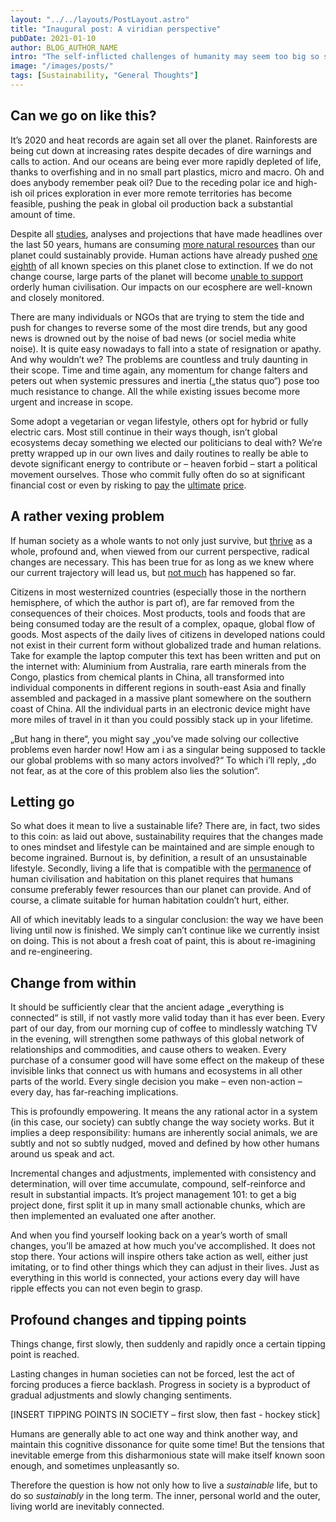 ```yaml
---
layout: "../../layouts/PostLayout.astro"
title: "Inaugural post: A viridian perspective"
pubDate: 2021-01-10
author: BLOG_AUTHOR_NAME
intro: "The self-inflicted challenges of humanity may seem too big so solve, let alone efficiently tackle. We're collectively lacking imagination, perseverance, consistency and the motivation. What to do?"
image: "/images/posts/"
tags: [Sustainability, "General Thoughts"]
---
```


## Can we go on like this?

It’s 2020 and heat records are again set all over the planet. Rainforests are being cut down at increasing rates despite decades of dire warnings and calls to action. And our oceans are being ever more rapidly depleted of life, thanks to overfishing and in no small part plastics, micro and macro. Oh and does anybody remember peak oil? Due to the receding polar ice and high-ish oil prices exploration in ever more remote territories has become feasible, pushing the peak in global oil production back a substantial amount of time.

Despite all [studies](https://en.wikipedia.org/wiki/The_Limits_to_Growth), analyses and projections that have made headlines over the last 50 years, humans are consuming [more  natural resources](https://www.overshootday.org) than our planet could sustainably provide. Human actions have already pushed [one eighth](https://ipbes.net/news/how-did-ipbes-estimate-1-million-species-risk-extinction-globalassessment-report) of all known species on this planet close to extinction. If we do not change course, large parts of the planet will become [unable to support](https://www.theguardian.com/environment/2019/may/18/climate-crisis-heat-is-on-global-heating-four-degrees-2100-change-way-we-live) orderly human civilisation. Our impacts on our ecosphere are well-known and closely monitored.

There are many individuals or NGOs that are trying to stem the tide and push for changes to reverse some of the most dire trends, but any good news is drowned out by the noise of bad news (or sociel media white noise). It is quite easy nowadays to fall into a state of resignation or apathy. And why wouldn’t we? The problems are countless and truly daunting in their scope. Time and time again, any momentum for change falters and peters out when systemic pressures and inertia („the status quo“) pose too much resistance to change. All the while existing issues become more urgent and increase in scope.

Some adopt a vegetarian or vegan lifestyle, others opt for hybrid or fully electric cars. Most still continue in their ways  though, isn’t global ecosystems decay something we elected our politicians to deal with? We’re pretty wrapped up in our own lives and daily routines to really be able to devote significant energy to contribute or – heaven forbid – start a political movement ourselves. Those who commit fully often do so at significant financial cost or even by risking to [pay](https://taz.de/RWE-klagt-auf-Schadensersatz/!5571106/) the [ultimate](https://www.theguardian.com/environment/2019/aug/05/environmental-activist-murders-double) [price](https://phys.org/news/2018-07-wildlife-rangers-died-duty-year.html).

## A rather vexing problem

If human society as a whole wants to not only just survive, but [thrive](https://www.who.int/topics/millennium_development_goals/about/en/) as a whole, profound and, when viewed from our current perspective, radical changes are necessary. This has been true for as long as we knew where our current trajectory will lead us, but [not much](https://scripps.ucsd.edu/programs/keelingcurve/wp-content/plugins/sio-bluemoon/graphs/mlo_full_record.png) has happened so far.

Citizens in most westernized countries (especially those in the northern hemisphere, of which the author is part of), are far removed from the consequences of their choices. Most products, tools and foods that are being consumed today are the result of a complex, opaque, global flow of goods. Most aspects of the daily lives of citizens in developed nations could not exist in their current form without globalized trade and human relations. Take for example the laptop computer this text has been written and put on the internet with: Aluminium from Australia, rare earth minerals from the Congo, plastics from chemical plants in China, all transformed into individual components in different regions in south-east Asia and finally assembled and packaged in a massive plant somewhere on the southern coast of China. All the individual parts in an electronic device might have more miles of travel in it than you could possibly stack up in your lifetime.

„But hang in there“, you might say „you’ve made solving our collective problems even harder now! How am i as a singular being supposed to tackle our global problems with so many actors involved?“ To which i’ll reply, „do not fear, as at the core of this problem also lies the solution“.

## Letting go

So what does it mean to live a sustainable life? There are, in fact, two sides to this coin: as laid out above, sustainability requires that the changes made to ones mindset and lifestyle can be maintained and are simple enough to become ingrained.
Burnout is, by definition, a result of an unsustainable lifestyle. 
Secondly, living a life that is compatible with the [permanence](https://nome.unak.is/wordpress/08-3/c69-conference-paper/responsibility-to-nature-hans-jonas-and-environmental-ethics/) of human civilisation and habitation on this planet requires that humans consume preferably fewer resources than our planet can provide. And of course, a climate suitable for human habitation couldn’t hurt, either.

All of which inevitably leads to a singular conclusion: the way we have been living until now is finished. We simply can’t continue like we currently insist on doing. This is not about a fresh coat of paint, this is about re-imagining and re-engineering. 

## Change from within

It should be sufficiently clear that the ancient adage „everything is connected“ is still, if not vastly more valid today than it has ever been. Every part of our day, from our morning cup of coffee to mindlessly watching TV in the evening, will strengthen some pathways of this global network of relationships and commodities, and cause others to weaken. Every purchase of a consumer good will have some effect on the makeup of these invisible links that connect us with humans and ecosystems in all other parts of the world. Every single decision you make – even non-action – every day, has far-reaching implications.

This is profoundly empowering. It means the any rational actor in a system (in this case, our society) can subtly change the way society works. But it implies a deep responsibility: humans are inherently social animals, we are subtly and not so subtly nudged, moved and defined by how other humans around us speak and act.

Incremental changes and adjustments, implemented with consistency and determination, will over time accumulate, compound, self-reinforce and result in substantial impacts. It’s project management 101: to get a big project done, first split it up in many small actionable chunks, which are then implemented an evaluated one after another.

And when you find yourself looking back on a year’s worth of small changes, you’ll be amazed at how much you’ve accomplished.
It does not stop there. Your actions will inspire others take action as well, either just imitating, or to find other things which they can adjust in their lives. Just as everything in this world is connected, your actions every day will have ripple effects you can not even begin to grasp.

## Profound changes and tipping points

Things change, first slowly, then suddenly and rapidly once a certain tipping point is reached.

Lasting changes in human societies can not be forced, lest the act of forcing produces a fierce backlash. Progress in society is a byproduct of gradual adjustments and slowly changing sentiments. 

[INSERT TIPPING POINTS IN SOCIETY – first slow, then fast - hockey stick]

 Humans are generally able to act one way and think another way, and maintain this cognitive dissonance for quite some time! But the tensions that inevitable emerge from this disharmonious state will make itself known soon enough, and sometimes unpleasantly so.  

Therefore the question is how not only how to live a _sustainable_ life, but to do so _sustainably_ in the long term.   The inner, personal world and the outer, living world are inevitably connected.
